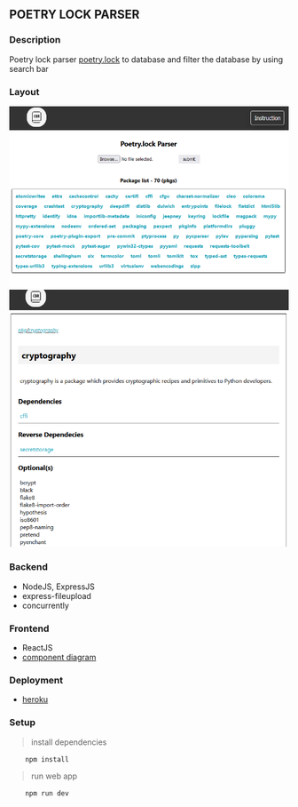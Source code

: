 ## POETRY LOCK PARSER

### Description

Poetry lock parser
[poetry.lock](./storage/poetry.lock) to database and filter the database by using search bar

### Layout

![screenshot01](./img/screenshot01.png)
![screenshot02](./img/screenshot02.png)

### Backend

- NodeJS, ExpressJS
- express-fileupload
- concurrently

### Frontend

- ReactJS
- [component diagram](./frontend/README.md)

### Deployment

- [heroku](https://poetry-lock-parser.herokuapp.com/)

### Setup

> install dependencies

```
    npm install
```

> run web app

```
    npm run dev
```
